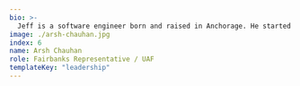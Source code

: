 ```yaml
---
bio: >-
  Jeff is a software engineer born and raised in Anchorage. He started programming in high school and attended UAA as a UA scholar, eventually graduating with a BBS in MIS. He ran networks for non-profits and national Alaska Native Corporations before starting his own consulting firm, Levinology Labs building databases and web applications. After looking to participate in a community after college, he only found a small group of developers in Fairbanks. The put their heads together and formed the Alaska Developers Alliance. In 2019 he formed the eDiscovery company, Legalverse.
image: ./arsh-chauhan.jpg
index: 6
name: Arsh Chauhan
role: Fairbanks Representative / UAF
templateKey: "leadership"
---
```


